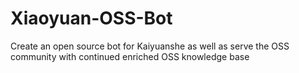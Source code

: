 # Xiaoyuan-OSS-Bot
Create an open source bot for Kaiyuanshe as well as serve the OSS community with continued enriched OSS knowledge base
